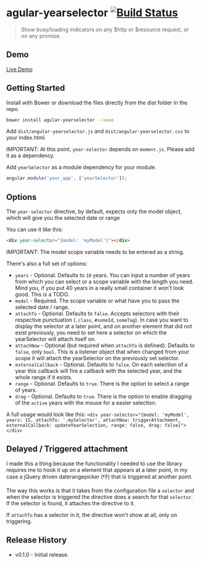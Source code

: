 # agular-yearselector [![Build Status](https://travis-ci.org/arthurianx/angular-yearselector.png?branch=master)](https://travis-ci.org/arthurianx/angular-yearselector)

> Show busy/loading indicators on any $http or $resource request, or on any promise.

## Demo

[Live Demo](http://arthurianx.github.io/angular-yearselector/demo)

## Getting Started

Install with Bower or download the files directly from the dist folder in the repo.

```bash
bower install agular-yearselector --save
```

Add `dist/angular-yearselector.js` and `dist/angular-yearselector.css` to your index.html.

*IMPORTANT*: At this point, `year-selector` depends on `moment.js`. Please add it as a dependency.

Add `yearSelector` as a module dependency for your module.

```js
angular.module('your_app', ['yearSelector']);
```

## Options

The `year-selector` directive, by default, expects only the model object, which will give you the selected date or range

You can use it like this:

```html
<div year-selector="{model: 'myModel'}"></div>
```
*IMPORTANT*: The model scope variable needs to be entered as a string.

There's also a full set of options:

* `years` - Optional.  Defaults to `10` years. You can input a number of years from which you can select or a scope variable with the length you need. Mind you, if you put 40 years in a really small container it won't look good. This is a TODO.
* `model` - Required.  The scope variable or what have you to pass the selected date / range.
* `attachTo` - Optional.  Defaults to `false`. Accepts selectors with their respective punctuation (`.class`, `#someId`, `someTag`). In case you want to display the selector at a later point, and on another element that did not exist previously, you need to set here a selector on which the yearSelector will attach itself on.
* `attachNow` - Optional (but required when `attachTo` is defined). Defaults to `false`, only `bool`. This is a listener object that when changed from your scope it will attach the yearSelector on the previously set selector.
* `externalCallback` - Optional. Defaults to `false`. On each selection of a year this callback will fire a callback with the selected year, and the whole range if it exists.
* `range` - Optional. Defaults to `true`. There is the option to select a range of years.
* `drag` - Optional. Defaults to `true`. There is the option to enable dragging of the `active` years with the mouse for a easier selection.

A full usage would look like this: `<div year-selector="{model: 'myModel', years: 15, attachTo: '.mySelector', attachNow: triggerAttachment, externalCallback: updateYearSelection, range: false, drag: false}"></div>`


## Delayed / Triggered attachment

I made this a thing because the functionality I needed to use the library requires me to hook it up on a element that appears at a later point, in my case a jQuery driven daterangepicker (:-1:) that is triggered at another point.

The way this works is that it takes from the configuration file a `selector` and when the selector is triggered the directive does a search for that `selector`. If the selector is found, it attaches the directive to it.

If `attachTo` has a selector in it, the directive won't show at all, only on triggering.



## Release History
 * v0.1.0 - Initial release.
